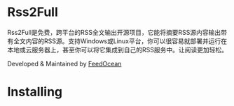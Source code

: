 Rss2Full
====

Rss2Full是免费，跨平台的RSS全文输出开源项目，它能将摘要RSS源内容输出带有全文内容的RSS源。支持Windows或Linux平台，你可以很容易就部署并运行在本地或云服务器上，甚至你可以将它集成到自己的RSS服务中。让阅读更加轻松。

Developed & Maintained by [FeedOcean](https://feedocean.com)

Installing
===




